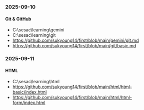 ### 2025-09-10

#### Git & GitHub

- C:\sesac\learning\gemini
- C:\sesac\learning\git
- https://github.com/sukyoung14/first/blob/main/gemini/git.md
- https://github.com/sukyoung14/first/blob/main/git/basic.md

### 2025-09-11

#### HTML

- C:\sesac\learning\html
- https://github.com/sukyoung14/first/blob/main/html/html-basic/index.html
- https://github.com/sukyoung14/first/blob/main/html/html-form/index.html

